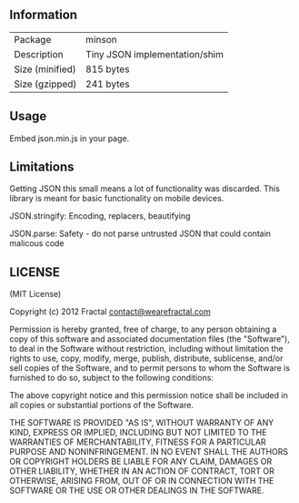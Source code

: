 ## Information

<table>
<tr>
<td>Package</td><td>minson</td>
</tr>
<tr>
<td>Description</td>
<td>Tiny JSON implementation/shim</td>
</tr>
<tr>
<td>Size (minified)</td>
<td>815 bytes</td>
</tr>
<tr>
<td>Size (gzipped)</td>
<td>241 bytes</td>
</tr>
</table>

## Usage

Embed json.min.js in your page.

## Limitations

Getting JSON this small means a lot of functionality was discarded. This library is meant for basic functionality on mobile devices.

JSON.stringify: Encoding, replacers, beautifying

JSON.parse: Safety - do not parse untrusted JSON that could contain malicous code

## LICENSE

(MIT License)

Copyright (c) 2012 Fractal <contact@wearefractal.com>

Permission is hereby granted, free of charge, to any person obtaining
a copy of this software and associated documentation files (the
"Software"), to deal in the Software without restriction, including
without limitation the rights to use, copy, modify, merge, publish,
distribute, sublicense, and/or sell copies of the Software, and to
permit persons to whom the Software is furnished to do so, subject to
the following conditions:

The above copyright notice and this permission notice shall be
included in all copies or substantial portions of the Software.

THE SOFTWARE IS PROVIDED "AS IS", WITHOUT WARRANTY OF ANY KIND,
EXPRESS OR IMPLIED, INCLUDING BUT NOT LIMITED TO THE WARRANTIES OF
MERCHANTABILITY, FITNESS FOR A PARTICULAR PURPOSE AND
NONINFRINGEMENT. IN NO EVENT SHALL THE AUTHORS OR COPYRIGHT HOLDERS BE
LIABLE FOR ANY CLAIM, DAMAGES OR OTHER LIABILITY, WHETHER IN AN ACTION
OF CONTRACT, TORT OR OTHERWISE, ARISING FROM, OUT OF OR IN CONNECTION
WITH THE SOFTWARE OR THE USE OR OTHER DEALINGS IN THE SOFTWARE.
